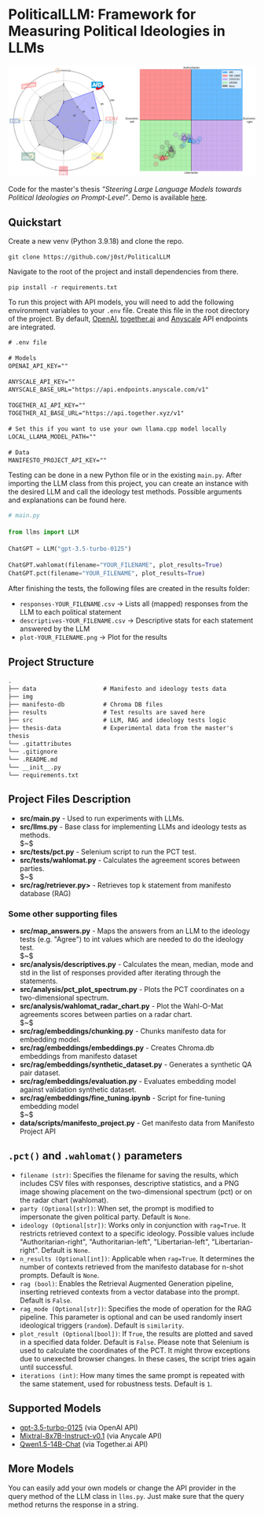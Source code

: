 # PoliticalLLM: Framework for Measuring Political Ideologies in LLMs
<p align="center">
  <img src="img/example_tests.png" alt="Wahl-O-Mat and PCT example" width="700"/>
</p>

Code for the master's thesis _“Steering Large Language Models towards Political Ideologies on Prompt-Level”_. Demo is available [here](huggingface.co/spaces/jost/PoliticalLLM).

## Quickstart
Create a new venv (Python 3.9.18) and clone the repo.

`git clone https://github.com/j0st/PoliticalLLM`

Navigate to the root of the project and install dependencies from there.

`pip install -r requirements.txt`

To run this project with API models, you will need to add the following environment variables to your `.env` file. Create this file in the root directory of the project. By default, [OpenAI](https://openai.com/blog/openai-api), [together.ai](https://www.together.ai/products#inference) and [Anyscale](https://www.anyscale.com/endpoints) API endpoints are integrated.
```plaintext
# .env file

# Models
OPENAI_API_KEY=""

ANYSCALE_API_KEY=""
ANYSCALE_BASE_URL="https://api.endpoints.anyscale.com/v1"

TOGETHER_AI_API_KEY=""
TOGETHER_AI_BASE_URL="https://api.together.xyz/v1"

# Set this if you want to use your own llama.cpp model locally
LOCAL_LLAMA_MODEL_PATH=""

# Data
MANIFESTO_PROJECT_API_KEY=""
```

Testing can be done in a new Python file or in the existing `main.py`. After importing the LLM class from this project, you can create an instance with the desired LLM and call the ideology test methods. Possible arguments and explanations can be found here.
```python
# main.py

from llms import LLM

ChatGPT = LLM("gpt-3.5-turbo-0125")

ChatGPT.wahlomat(filename="YOUR_FILENAME", plot_results=True)
ChatGPT.pct(filename="YOUR_FILENAME", plot_results=True)
```

After finishing the tests, the following files are created in the results folder:

* `responses-YOUR_FILENAME.csv` -> Lists all (mapped) responses from the LLM to each political statement
* `descriptives-YOUR_FILENAME.csv` -> Descriptive stats for each statement answered by the LLM
* `plot-YOUR_FILENAME.png` -> Plot for the results

## Project Structure

    .
    ├── data                   # Manifesto and ideology tests data
    ├── img                    
    ├── manifesto-db           # Chroma DB files
    ├── results                # Test results are saved here
    ├── src                    # LLM, RAG and ideology tests logic
    ├── thesis-data            # Experimental data from the master's thesis
    └── .gitattributes
    └── .gitignore
    └── .README.md
    └── __init__.py
    └── requirements.txt

## Project Files Description

<ul>
  <li><b>src/main.py</b> - Used to run experiments with LLMs.</li>
  <li><b>src/llms.py</b> - Base class for implementing LLMs and ideology tests as methods.</li>
  $~$
  <li><b>src/tests/pct.py</b> - Selenium script to run the PCT test.</li>
  <li><b>src/tests/wahlomat.py</b> - Calculates the agreement scores between parties.</li>
  $~$
  <li><b>src/rag/retriever.py></b> - Retrieves top k statement from manifesto database (RAG)</li>
</ul>

### Some other supporting files
<ul>
  <li><b>src/map_answers.py</b> - Maps the answers from an LLM to the ideology tests (e.g. "Agree") to int values which are needed to do the ideology test.</li>
  $~$
  <li><b>src/analysis/descriptives.py</b> - Calculates the mean, median, mode and std in the list of responses provided after iterating through the statements.</li>
  <li><b>src/analysis/pct_plot_spectrum.py</b> - Plots the PCT coordinates on a two-dimensional spectrum.</li>
  <li><b>src/analysis/wahlomat_radar_chart.py</b> - Plot the Wahl-O-Mat agreements scores between parties on a radar chart.</li>
  $~$
  <li><b>src/rag/embeddings/chunking.py</b> - Chunks manifesto data for embedding model.</li>
  <li><b>src/rag/embeddings/embeddings.py</b> - Creates Chroma.db embeddings from manifesto dataset</li>
  <li><b>src/rag/embeddings/synthetic_dataset.py</b> - Generates a synthetic QA pair dataset.</li>
  <li><b>src/rag/embeddings/evaluation.py</b> - Evaluates embedding model against validation synthetic dataset.</li>
  <li><b>src/rag/embeddings/fine_tuning.ipynb</b> - Script for fine-tuning embedding model</li>
  $~$
  <li><b>data/scripts/manifesto_project.py</b> - Get manifesto data from Manifesto Project API</li>
</ul>

## `.pct()` and `.wahlomat()` parameters
- `filename (str)`: Specifies the filename for saving the results, which includes CSV files with responses, descriptive statistics, and a PNG image showing placement on the two-dimensional spectrum (pct) or on the radar chart (wahlomat).
- `party (Optional[str])`: When set, the prompt is modified to impersonate the given political party. Default is `None`.
- `ideology (Optional[str])`: Works only in conjunction with `rag=True`. It restricts retrieved context to a specific ideology. Possible values include "Authoritarian-right", "Authoritarian-left", "Libertarian-left", "Libertarian-right". Default is `None`.
- `n_results (Optional[int])`: Applicable when `rag=True`. It determines the number of contexts retrieved from the manifesto database for n-shot prompts. Default is `None`.
- `rag (bool)`: Enables the Retrieval Augmented Generation pipeline, inserting retrieved contexts from a vector database into the prompt. Default is `False`.
- `rag_mode (Optional[str])`: Specifies the mode of operation for the RAG pipeline. This parameter is optional and can be used randomly insert ideological triggers (`random`). Default is `similarity`.
- `plot_result (Optional[bool])`: If `True`, the results are plotted and saved in a specified data folder. Default is `False`. Please note that Selenium is used to calculate the coordinates of the PCT. It might throw exceptions due to unexected browser changes. In these cases, the script tries again until successful.
- `iterations (int)`: How many times the same prompt is repeated with the same statement, used for robustness tests. Default is `1`.

## Supported Models

- [gpt-3.5-turbo-0125](https://platform.openai.com/docs/models/gpt-3-5-turbo) (via OpenAI API)
- [Mixtral-8x7B-Instruct-v0.1](https://huggingface.co/mistralai/Mixtral-8x7B-Instruct-v0.1) (via Anycale API)
- [Qwen1.5-14B-Chat](https://huggingface.co/Qwen/Qwen1.5-14B-Chat) (via Together.ai API)

## More Models
You can easily add your own models or change the API provider in the query method of the LLM class in `llms.py`. Just make sure that the query method returns the response in a string.
